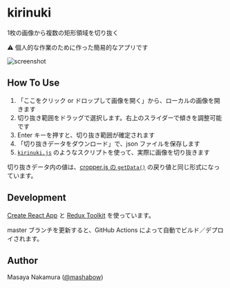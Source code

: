 # kirinuki

1枚の画像から複数の矩形領域を切り抜く

⚠️ 個人的な作業のために作った簡易的なアプリです

![screenshot](https://user-images.githubusercontent.com/6268183/74839933-718da080-5369-11ea-859b-face10bf36b4.png)

## How To Use

1. 「ここをクリック or ドロップして画像を開く」から、ローカルの画像を開きます
2. 切り抜き範囲をドラッグで選択します。右上のスライダーで傾きを調整可能です
3. Enter キーを押すと、切り抜き範囲が確定されます
4. 「切り抜きデータをダウンロード」で、json ファイルを保存します
5. [`kirinuki.js`](https://github.com/mashabow/kirinuki/blob/master/kirinuki.js) のようなスクリプトを使って、実際に画像を切り抜きます

切り抜きデータ内の値は、[cropper.js の `getData()`](https://github.com/fengyuanchen/cropperjs/tree/v1.5.6#getdatarounded) の戻り値と同じ形式になっています。

## Development

[Create React App](https://create-react-app.dev/) と [Redux Toolkit](https://redux-toolkit.js.org/) を使っています。

master ブランチを更新すると、GitHub Actions によって自動でビルド／デプロイされます。

## Author

Masaya Nakamura ([@mashabow](https://github.com/mashabow))
